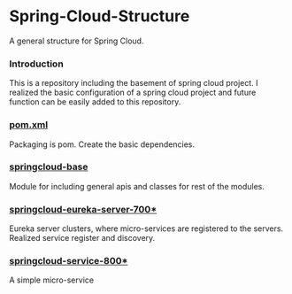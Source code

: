 # Spring-Cloud-Structure
A general structure for Spring Cloud.

### Introduction
This is a repository including the basement of spring cloud project. I realized the basic configuration of a spring cloud project and future function can be easily added to this repository.

### [pom.xml](https://github.com/Seanforfun/Spring-Cloud-Structure/blob/master/pom.xml)
Packaging is pom. Create the basic dependencies.

### [springcloud-base](https://github.com/Seanforfun/Spring-Cloud-Structure/tree/master/springcloud-base) 
Module for including general apis and classes for rest of the modules. 

### [springcloud-eureka-server-700*](https://github.com/Seanforfun/Spring-Cloud-Structure/tree/master/springcloud-eureka-server-7001)
Eureka server clusters, where micro-services are registered to the servers. Realized service register and discovery.

### [springcloud-service-800*](https://github.com/Seanforfun/Spring-Cloud-Structure/tree/master/springcloud-service-8001) 
A simple micro-service

